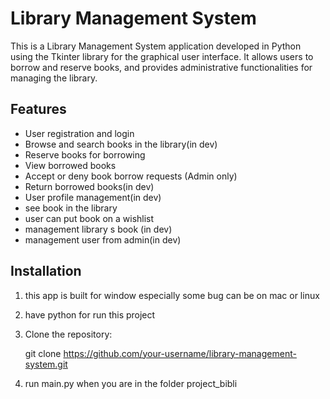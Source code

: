 # Library Management System

This is a Library Management System application developed in Python using the Tkinter library for the graphical user interface. It allows users to borrow and reserve books, and provides administrative functionalities for managing the library.

## Features

- User registration and login
- Browse and search books in the library(in dev)
- Reserve books for borrowing
- View borrowed books
- Accept or deny book borrow requests (Admin only)
- Return borrowed books(in dev)
- User profile management(in dev)
- see book in the library
- user can put book on a wishlist
- management library s book (in dev)
- management user from admin(in dev)

## Installation

1. this app is built for window especially some bug can be on mac or linux 

2. have python for run this project

3. Clone the repository:

   git clone https://github.com/your-username/library-management-system.git

4. run main.py when you are in the folder project_bibli
